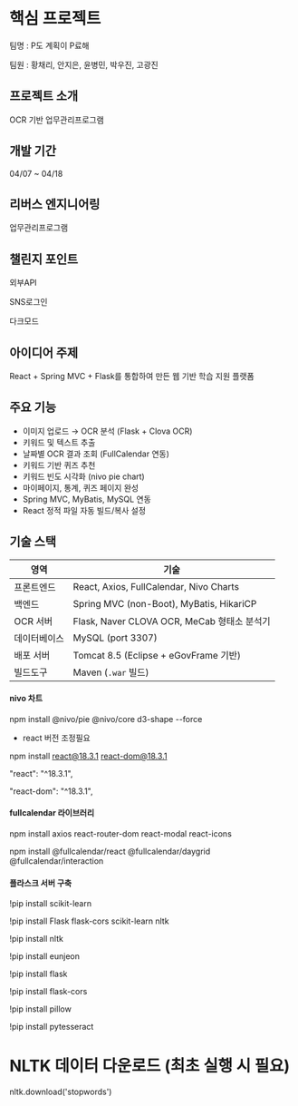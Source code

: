 # 핵심 프로젝트
팀명 : P도 계획이 P료해

팀원 : 황채리, 안지은, 윤병민, 박우진, 고광진

## 프로젝트 소개
OCR 기반 업무관리프로그램

## 개발 기간
04/07 ~ 04/18

## 리버스 엔지니어링
업무관리프로그램

## 챌린지 포인트
외부API

SNS로그인

다크모드

## 아이디어 주제
React + Spring MVC + Flask를 통합하여 만든 웹 기반 학습 지원 플랫폼


## 주요 기능
-  이미지 업로드 → OCR 분석 (Flask + Clova OCR)
-  키워드 및 텍스트 추출
-  날짜별 OCR 결과 조회 (FullCalendar 연동)
-  키워드 기반 퀴즈 추천
-  키워드 빈도 시각화 (nivo pie chart)
-  마이페이지, 통계, 퀴즈 페이지 완성
-  Spring MVC, MyBatis, MySQL 연동
-  React 정적 파일 자동 빌드/복사 설정


## 기술 스택
| 영역 | 기술 |
|------|------|
| 프론트엔드 | React, Axios, FullCalendar, Nivo Charts |
| 백엔드 | Spring MVC (non-Boot), MyBatis, HikariCP |
| OCR 서버 | Flask, Naver CLOVA OCR, MeCab 형태소 분석기 |
| 데이터베이스 | MySQL (port 3307) |
| 배포 서버 | Tomcat 8.5 (Eclipse + eGovFrame 기반) |
| 빌드도구 | Maven (`.war` 빌드) |


#### nivo 차트

npm install @nivo/pie @nivo/core d3-shape --force


+ react 버전 조정필요
 
npm install react@18.3.1 react-dom@18.3.1

"react": "^18.3.1",

"react-dom": "^18.3.1",



#### fullcalendar 라이브러리

npm install axios react-router-dom react-modal react-icons

npm install @fullcalendar/react @fullcalendar/daygrid @fullcalendar/interaction


#### 플라스크 서버 구축 

!pip install scikit-learn

!pip install Flask flask-cors scikit-learn nltk

!pip install nltk

!pip install eunjeon

!pip install flask

!pip install flask-cors

!pip install pillow

!pip install pytesseract


# NLTK 데이터 다운로드 (최초 실행 시 필요)

nltk.download('stopwords')
